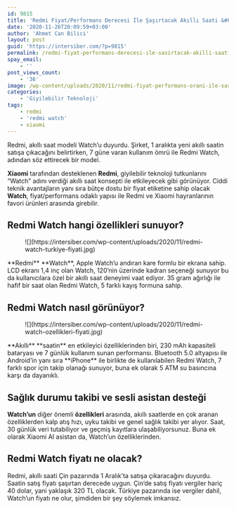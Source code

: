 ```yaml
---
id: 9815
title: 'Redmi Fiyat/Performans Derecesi İle Şaşırtacak Akıllı Saati &#8216;Watch&#8217;u Duyurdu'
date: '2020-11-26T20:09:59+03:00'
author: 'Ahmet Can Bilici'
layout: post
guid: 'https://intersiber.com/?p=9815'
permalink: /redmi-fiyat-performans-derecesi-ile-sasirtacak-akilli-saati-watchu-duyurdu/
spay_email:
    - ''
post_views_count:
    - '36'
image: /wp-content/uploads/2020/11/redmi-fiyat-performans-orani-ile-sasirtacak-akilli-saati-watch-u-duyurdu.jpg
categories:
    - 'Giyilebilir Teknoloji'
tags:
    - redmi
    - 'redmi watch'
    - xiaomi
---
```


Redmi, akıllı saat modeli Watch’u duyurdu. Şirket, 1 aralıkta yeni akıllı saatin satışa çıkacağını belirtirken, 7 güne varan kullanım ömrü ile Redmi Watch, adından söz ettirecek bir model.

**Xiaomi** tarafından desteklenen **Redmi**, giyilebilir teknoloji tutkunlarını “Watch” adını verdiği akıllı saat konsepti ile etkileyecek gibi görünüyor. Ciddi teknik avantajların yanı sıra bütçe dostu bir fiyat etiketine sahip olacak **Watch**, fiyat/performans odaklı yapısı ile Redmi ve Xiaomi hayranlarının favori ürünleri arasında girebilir.

## Redmi Watch hangi özellikleri sunuyor?

<figure class="wp-block-image size-large">![](https://intersiber.com/wp-content/uploads/2020/11/redmi-watch-turkiye-fiyati.jpg)</figure>**Redmi** **Watch**, Apple Watch’u andıran kare formlu bir ekrana sahip. LCD ekranı 1,4 inç olan Watch, 120’nin üzerinde kadran seçeneği sunuyor bu da kullanıcılara özel bir akıllı saat deneyimi vaat ediyor. 35 gram ağırlığı ile hafif bir saat olan Redmi Watch, 5 farklı kayış formuna sahip.

## Redmi Watch nasıl görünüyor?

<figure class="wp-block-image size-large">![](https://intersiber.com/wp-content/uploads/2020/11/redmi-watch-ozellikleri-fiyati.jpg)</figure>**Akıllı** **saatin** en etkileyici özelliklerinden biri, 230 mAh kapasiteli bataryası ve 7 günlük kullanım sunan performansı. Bluetooth 5.0 altyapısı ile Android’in yanı sıra **iPhone** ile birlikte de kullanılabilen Redmi Watch, 7 farklı spor için takip olanağı sunuyor, buna ek olarak 5 ATM su basıncına karşı da dayanıklı.

## Sağlık durumu takibi ve sesli asistan desteği

**Watch’un** diğer önemli **özellikleri** arasında, akıllı saatlerde en çok aranan özelliklerden kalp atış hızı, uyku takibi ve genel sağlık takibi yer alıyor. Saat, 30 günlük veri tutabiliyor ve geçmiş kayıtlara ulaşabiliyorsunuz. Buna ek olarak Xiaomi AI asistan da, Watch’un özelliklerinden.

## Redmi Watch fiyatı ne olacak?

Redmi, akıllı saati Çin pazarında 1 Aralık’ta satışa çıkaracağını duyurdu. Saatin satış fiyatı şaşırtan derecede uygun. Çin’de satış fiyatı vergiler hariç 40 dolar, yani yaklaşık 320 TL olacak. Türkiye pazarında ise vergiler dahil, Watch’un fiyatı ne olur, şimdiden bir şey söylemek imkansız.